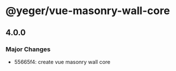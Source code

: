 # @yeger/vue-masonry-wall-core

## 4.0.0

### Major Changes

- 55665f4: create vue masonry wall core
